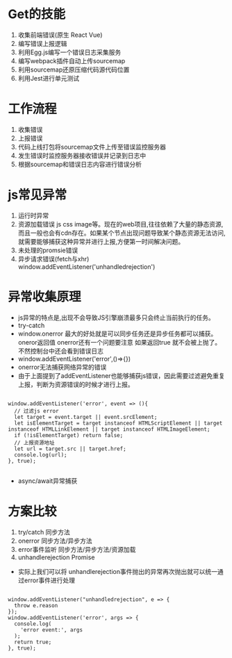 # Get的技能
1. 收集前端错误(原生 React Vue)
2. 编写错误上报逻辑
3. 利用Egg.js编写一个错误日志采集服务
4. 编写webpack插件自动上传sourcemap
5. 利用sourcemap还原压缩代码源代码位置
6. 利用Jest进行单元测试

# 工作流程
1. 收集错误
2. 上报错误
3. 代码上线打包将sourcemap文件上传至错误监控服务器
4. 发生错误时监控服务器接收错误并记录到日志中
5. 根据sourcemap和错误日志内容进行错误分析

# js常见异常
1. 运行时异常
2. 资源加载错误 js css image等。现在的web项目,往往依赖了大量的静态资源,而且一般也会有cdn存在。如果某个节点出现问题导致某个静态资源无法访问,就需要能够捕获这种异常并进行上报,方便第一时间解决问题。
3. 未处理的promsie错误
4. 异步请求错误(fetch与xhr)  window.addEventListener('unhandledrejection')

# 异常收集原理
* js异常的特点是,出现不会导致JS引擎崩溃最多只会终止当前执行的任务。
* try-catch
* window.onerror 最大的好处就是可以同步任务还是异步任务都可以捕获。 oneror返回值 onerror还有一个问题要注意  如果返回true 就不会被上抛了。不然控制台中还会看到错误日志
* window.addEventListener('error',()=>{})
* onerror无法捕获网络异常的错误
* 由于上面提到了addEventListener也能够捕获js错误，因此需要过滤避免重复上报，判断为资源错误的时候才进行上报。


```

window.addEventListener('error', event => (){ 
  // 过滤js error
  let target = event.target || event.srcElement;
  let isElementTarget = target instanceof HTMLScriptElement || target instanceof HTMLLinkElement || target instanceof HTMLImageElement;
  if (!isElementTarget) return false;
  // 上报资源地址
  let url = target.src || target.href;
  console.log(url);
}, true);


```

* async/await异常捕获


# 方案比较
 1. try/catch 同步方法
 2. onerror   同步方法/异步方法
 3. error事件监听     同步方法/异步方法/资源加载
 4. unhandlerejection    Promise

* 实际上我们可以将 unhandlerejection事件抛出的异常再次抛出就可以统一通过error事件进行处理

```

window.addEventListener("unhandledrejection", e => {
  throw e.reason
});
window.addEventListener('error', args => {
  console.log(
    'error event:', args
  );
  return true;
}, true);


```
